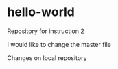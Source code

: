 # hello-world
Repository for instruction 2

I would like to change the master file 

Changes on local repository